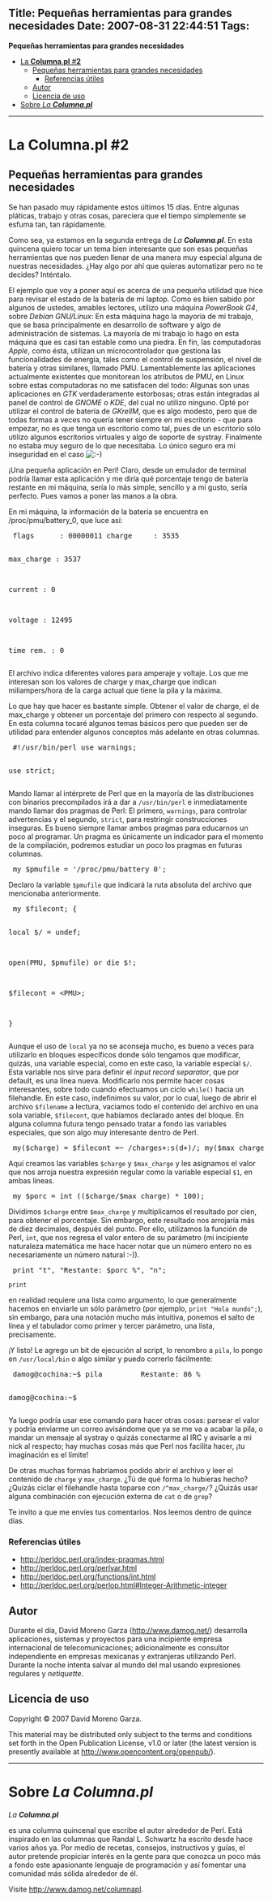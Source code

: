 Title: Pequeñas herramientas para grandes necesidades
Date: 2007-08-31 22:44:51
Tags: 
---
<p id="post-664"><strong>Pequeñas herramientas para grandes necesidades</strong></p>
<ul>
<li>
<a href="http://www.damog.net/columnapl/pequenas-herramientas-para-grandes-necesidades/#la_columna_pl__2">La <strong>Columna</strong>.<strong>pl</strong> #<strong>2</strong></a>
<ul>
<li>
<a href="http://www.damog.net/columnapl/pequenas-herramientas-para-grandes-necesidades/#peque%20%20%20_as_herramientas_para_grandes_necesidades">Pequeñas herramientas para grandes necesidades</a>
<ul>
<li><a href="http://www.damog.net/columnapl/pequenas-herramientas-para-grandes-necesidades/#referencias_%20%20%20%20%20%20tiles">Referencias útiles</a></li>
</ul>
</li>
<li><a href="http://www.damog.net/columnapl/pequenas-herramientas-para-grandes-necesidades/#autor">Autor</a></li>
<li><a href="http://www.damog.net/columnapl/pequenas-herramientas-para-grandes-necesidades/#licencia_de_uso">Licencia de uso</a></li>
</ul>
</li>
<li><a href="http://www.damog.net/columnapl/pequenas-herramientas-para-grandes-necesidades/#sobre_la_columna_pl">Sobre <em>La <strong>Columna</strong>.<strong>pl</strong></em></a></li>
</ul>
<hr>
<h1>
<a title="la_columna_pl__2" name="la_columna_pl__2" id="la_columna_pl__2"></a>La <strong>Columna</strong>.<strong>pl</strong> #<strong>2</strong>
</h1>
<h2>
<a title="peque   _as_herramientas_para_grandes_necesidades" name="peque%20%20%20_as_herramientas_para_grandes_necesidades" id="peque   _as_herramientas_para_grandes_necesidades"></a>Pequeñas herramientas para grandes necesidades</h2>
<p>
Se han pasado muy rápidamente estos últimos 15 días. Entre algunas pláticas, trabajo y otras cosas, pareciera que el tiempo simplemente se esfuma tan, tan rápidamente.

Como sea, ya estamos en la segunda entrega de <em>La <strong>Columna</strong>.<strong>pl</strong></em>. En esta quincena quiero tocar un tema bien interesante que son esas pequeñas herramientas que nos pueden llenar de una manera muy especial alguna de nuestras necesidades. ¿Hay algo por ahí que quieras automatizar pero no te decides? Inténtalo.

El ejemplo que voy a poner aquí es acerca de una pequeña utilidad que hice para revisar el estado de la batería de mi laptop. Como es bien sabido por algunos de ustedes, amables lectores, utilizo una máquina <em>PowerBook G4</em>, sobre <em>Debian GNU/Linux</em>: En esta máquina hago la mayoría de mi trabajo, que se basa principalmente en desarrollo de software y algo de administración de sistemas. La mayoría de mi trabajo lo hago en esta máquina que es casi tan estable como una piedra. En fin, las computadoras <em>Apple</em>, como ésta, utilizan un microcontrolador que gestiona las funcionalidades de energía, tales como el control de suspensión, el nivel de batería y otras similares, llamado PMU. Lamentablemente las aplicaciones actualmente existentes que monitorean los atributos de PMU, en Linux sobre estas computadoras no me satisfacen del todo: Algunas son unas aplicaciones en <em>GTK</em> verdaderamente estorbosas; otras están integradas al panel de control de <em>GNOME</em> o <em>KDE</em>, del cual no utilizo ninguno. Opté por utilizar el control de batería de <em>GKrellM</em>, que es algo modesto, pero que de todas formas a veces no quería tener siempre en mi escritorio - que para empezar, no es que tenga un escritorio como tal, pues de un escritorio sólo utilizo algunos escritorios virtuales y algo de soporte de systray. Finalmente no estaba muy seguro de lo que necesitaba. Lo único seguro era mi inseguridad en el caso <img src="http://www.damog.net/wp-includes/images/smilies/icon_smile.gif" alt=":-)"/>

¡Una pequeña aplicación en Perl! Claro, desde un emulador de terminal podría llamar esta aplicación y me diría qué porcentaje tengo de batería restante en mi máquina, sería lo más simple, sencillo y a mi gusto, sería perfecto. Pues vamos a poner las manos a la obra.

En mi máquina, la información de la batería se encuentra en /proc/pmu/battery_0, que luce así:
</p>
<pre> flags      : 00000011 charge     : 3535

max_charge : 3537

current    : 0

voltage    : 12495

time rem.  : 0</pre>
<p>
El archivo indica diferentes valores para amperaje y voltaje. Los que me interesan son los valores de charge y max_charge que indican miliampers/hora de la carga actual que tiene la pila y la máxima.

Lo que hay que hacer es bastante simple. Obtener el valor de charge, el de max_charge y obtener un porcentaje del primero con respecto al segundo. En esta columna tocaré algunos temas básicos pero que pueden ser de utilidad para entender algunos conceptos más adelante en otras columnas.
</p>
<pre> #!/usr/bin/perl use warnings;

use strict;</pre>
<p>
Mando llamar al intérprete de Perl que en la mayoría de las distribuciones con binarios precompilados irá a dar a <code>/usr/bin/perl</code> e inmediatamente mando llamar dos pragmas de Perl: El primero, <code>warnings</code>, para controlar advertencias y el segundo, <code>strict</code>, para restringir construcciones inseguras. Es bueno siempre llamar ambos pragmas para educarnos un poco al programar. Un pragma es únicamente un indicador para el momento de la compilación, podremos estudiar un poco los pragmas en futuras columnas.
</p>
<pre> my $pmufile = '/proc/pmu/battery_0';</pre>
<p>
Declaro la variable <code>$pmufile</code> que indicará la ruta absoluta del archivo que mencionaba anteriormente.
</p>
<pre> my $filecont; {

local $/ = undef;

open(PMU, $pmufile) or die $!;

$filecont = &lt;PMU&gt;;

}</pre>
<p>
Aunque el uso de <code>local</code> ya no se aconseja mucho, es bueno a veces para utilizarlo en bloques específicos donde sólo tengamos que modificar, quizás, una variable especial, como en este caso, la variable especial <code>$/</code>. Esta variable nos sirve para definir el <em>input record separator</em>, que por default, es una línea nueva. Modificarlo nos permite hacer cosas interesantes, sobre todo cuando efectuamos un ciclo <code>while()</code> hacia un filehandle. En este caso, indefinimos su valor, por lo cual, luego de abrir el archivo <code>$filename</code> a lectura, vaciamos todo el contenido del archivo en una sola variable, <code>$filecont</code>, que habíamos declarado antes del bloque. En alguna columna futura tengo pensado tratar a fondo las variables especiales, que son algo muy interesante dentro de Perl.
</p>
<pre> my($charge) = $filecont =~ /charges+:s(d+)/; my($max_charge) = $filecont =~ /max_charges+:s(d+)/;</pre>
<p>
Aquí creamos las variables <code>$charge</code> y <code>$max_charge</code> y les asignamos el valor que nos arroja nuestra expresión regular como la variable especial <code>$1</code>, en ambas líneas.
</p>
<pre> my $porc = int (($charge/$max_charge) * 100);</pre>
<p>
Dividimos <code>$charge</code> entre <code>$max_charge</code> y multiplicamos el resultado por cien, para obtener el porcentaje. Sin embargo, este resultado nos arrojaría más de diez decimales, después del punto. Por ello, utilizamos la función de Perl, <code>int</code>, que nos regresa el valor entero de su parámetro (mi incipiente naturaleza matemática me hace hacer notar que un número entero no es necesariamente un número natural :-)).
</p>
<pre> print "t", "Restante: $porc %", "n";</pre>
<code>print</code><p> en realidad requiere una lista como argumento, lo que generalmente hacemos en enviarle un sólo parámetro (por ejemplo, <code>print "Hola mundo";</code>), sin embargo, para una notación mucho más intuitiva, ponemos el salto de línea y el tabulador como primer y tercer parámetro, una lista, precisamente.

¡Y listo! Le agrego un bit de ejecución al script, lo renombro a <code>pila</code>, lo pongo en <code>/usr/local/bin</code> o algo similar y puedo correrlo fácilmente:
</p>
<pre> damog@cochina:~$ pila         Restante: 86 %

damog@cochina:~$</pre>
<p>
Ya luego podría usar ese comando para hacer otras cosas: parsear el valor y podría enviarme un correo avisándome que ya se me va a acabar la pila, o mandar un mensaje al systray o quizás conectarme al IRC y avisarle a mi nick al respecto; hay muchas cosas más que Perl nos facilita hacer, ¡tu imaginación es el límite!

De otras muchas formas habríamos podido abrir el archivo y leer el contenido de <code>charge</code> y <code>max_charge</code>. ¿Tú de qué forma lo hubieras hecho? ¿Quizás ciclar el filehandle hasta toparse con <code>/^max_charge/</code>? ¿Quizás usar alguna combinación con ejecución externa de <code>cat</code> o de <code>grep</code>?

Te invito a que me envíes tus comentarios. Nos leemos dentro de quince días.
</p>
<h3>
<a title="referencias_      tiles" name="referencias_%20%20%20%20%20%20tiles" id="referencias_      tiles"></a>Referencias útiles</h3>
<ul>
<li><a href="http://perldoc.perl.org/index-pragmas.html"><a href="http://perldoc.perl.org/index-pragmas.html">http://perldoc.perl.org/index-pragmas.html</a></a></li>
<li><a href="http://perldoc.perl.org/perlvar.html"><a href="http://perldoc.perl.org/perlvar.html">http://perldoc.perl.org/perlvar.html</a></a></li>
<li><a href="http://perldoc.perl.org/functions/int.html"><a href="http://perldoc.perl.org/functions/int.html">http://perldoc.perl.org/functions/int.html</a></a></li>
<li><a href="http://perldoc.perl.org/perlop.html#Integer-Arithmetic-integer"><a href="http://perldoc.perl.org/perlop.html#Integer-Arithmetic-integer">http://perldoc.perl.org/perlop.html#Integer-Arithmetic-integer</a></a></li>
</ul>
<h2>
<a title="autor" name="autor" id="autor"></a>Autor</h2>
<p>
Durante el día, David Moreno Garza (<a href="http://www.damog.net//"><a href="http://www.damog.net/">http://www.damog.net/</a></a>) desarrolla aplicaciones, sistemas y proyectos para una incipiente empresa internacional de telecomunicaciones; adicionalmente es consultor independiente en empresas mexicanas y extranjeras utilizando Perl. Durante la noche intenta salvar al mundo del mal usando expresiones regulares y <em>netiquette</em>.
</p>
<h2>
<a title="licencia_de_uso" name="licencia_de_uso" id="licencia_de_uso"></a>Licencia de uso</h2>
<p>
Copyright © 2007 David Moreno Garza.

This material may be distributed only subject to the terms and conditions set forth in the Open Publication License, v1.0 or later (the latest version is presently available at <a href="http://www.opencontent.org/openpub/"><a href="http://www.opencontent.org/openpub/">http://www.opencontent.org/openpub/</a></a>).

</p>
<hr>
<h1>
<a title="sobre_la_columna_pl" name="sobre_la_columna_pl" id="sobre_la_columna_pl"></a>Sobre <em>La <strong>Columna</strong>.<strong>pl</strong></em>
</h1>
<em>La <strong>Columna</strong>.<strong>pl</strong></em><p> es una columna quincenal que escribe el autor alrededor de Perl. Está inspirado en las columnas que Randal L. Schwartz ha escrito desde hace varios años ya. Por medio de recetas, consejos, instructivos y guías, el autor pretende propiciar interés en la gente para que conozca un poco más a fondo este apasionante lenguaje de programación y así fomentar una comunidad más sólida alrededor de él.

Visite <a href="http://www.damog.net/columnapl"><a href="http://www.damog.net/columnapl">http://www.damog.net/columnapl</a></a>. </p>
